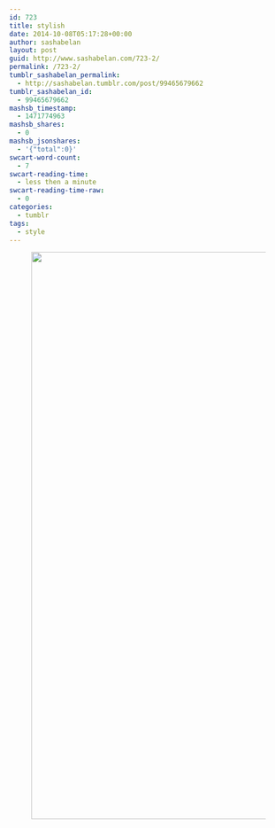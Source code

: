 ```yaml
---
id: 723
title: stylish
date: 2014-10-08T05:17:28+00:00
author: sashabelan
layout: post
guid: http://www.sashabelan.com/723-2/
permalink: /723-2/
tumblr_sashabelan_permalink:
  - http://sashabelan.tumblr.com/post/99465679662
tumblr_sashabelan_id:
  - 99465679662
mashsb_timestamp:
  - 1471774963
mashsb_shares:
  - 0
mashsb_jsonshares:
  - '{"total":0}'
swcart-word-count:
  - 7
swcart-reading-time:
  - less then a minute
swcart-reading-time-raw:
  - 0
categories:
  - tumblr
tags:
  - style
---
```

<div id='gallery-654' class='gallery galleryid-723 gallery-columns-1 gallery-size-large'>
  <figure class='gallery-item'> 
  
  <div class='gallery-icon portrait'>
    <img width="682" height="1024" src="http://www.sashabelan.ru/wp-content/uploads/2014/10/tumblr_nd41d4xG0F1qarj97o1_1280-682x1024.jpg" class="attachment-large size-large" alt="" srcset="http://www.sashabelan.ru/wp-content/uploads/2014/10/tumblr_nd41d4xG0F1qarj97o1_1280-682x1024.jpg 682w, http://www.sashabelan.ru/wp-content/uploads/2014/10/tumblr_nd41d4xG0F1qarj97o1_1280-200x300.jpg 200w, http://www.sashabelan.ru/wp-content/uploads/2014/10/tumblr_nd41d4xG0F1qarj97o1_1280-768x1152.jpg 768w, http://www.sashabelan.ru/wp-content/uploads/2014/10/tumblr_nd41d4xG0F1qarj97o1_1280-830x1245.jpg 830w, http://www.sashabelan.ru/wp-content/uploads/2014/10/tumblr_nd41d4xG0F1qarj97o1_1280-230x345.jpg 230w, http://www.sashabelan.ru/wp-content/uploads/2014/10/tumblr_nd41d4xG0F1qarj97o1_1280-350x525.jpg 350w, http://www.sashabelan.ru/wp-content/uploads/2014/10/tumblr_nd41d4xG0F1qarj97o1_1280.jpg 853w" sizes="(max-width: 682px) 100vw, 682px" />
  </div></figure>
</div>